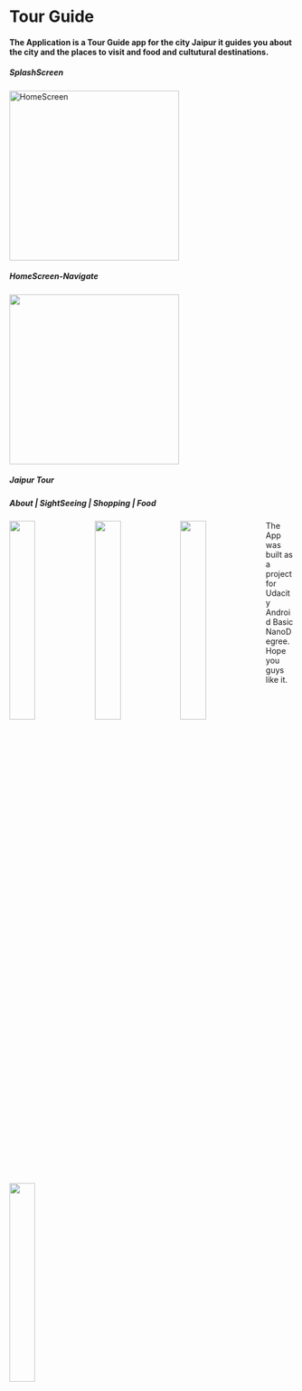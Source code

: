 # Tour Guide
<h4>The Application is a Tour Guide app for the city Jaipur it guides you about the city and the places to visit and food and cultutural destinations.</h4>
<h5>SplashScreen</h5>
<img src="https://github.com/rajat9045/abnd_TourGuide/blob/master/screenshot/splashscreen.png" width="300" title="HomeScreen">
<h5>HomeScreen-Navigate</h5>
<img src="https://github.com/rajat9045/abnd_TourGuide/blob/master/screenshot/navigate_screen.png" width="300">
<h5>Jaipur Tour</h5>
<h5>About | SightSeeing | Shopping | Food</h5>
<div>
    <img src="https://github.com/rajat9045/abnd_TourGuide/blob/master/screenshot/about_fragment.png" style="float: left;width:30%"/>
    <img src="https://github.com/rajat9045/abnd_TourGuide/blob/master/screenshot/sightseeing_fragment.png" style="float: left;width:30%"/>
    <img src="https://github.com/rajat9045/abnd_TourGuide/blob/master/screenshot/shopping_fragment.png" style="float: left;width:30%"/>
    <img src="https://github.com/rajat9045/abnd_TourGuide/blob/master/screenshot/food_fragment.png" style="float: left;width:30%"/>
</div>

The App was built as a project for Udacity Android Basic NanoDegree.
Hope you guys like it.
